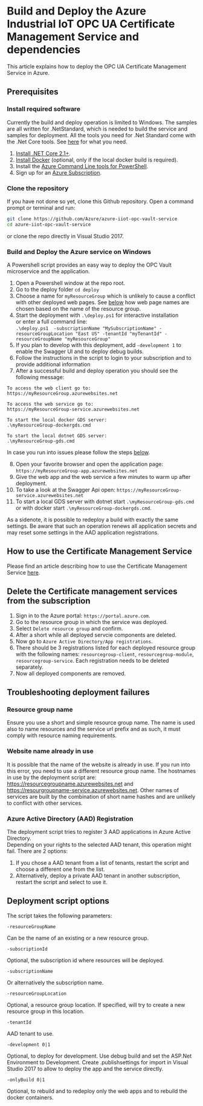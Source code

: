 # Build and Deploy the Azure Industrial IoT OPC UA Certificate Management Service and dependencies

This article explains how to deploy the OPC UA Certificate Management Service in Azure.

## Prerequisites

### Install required software

Currently the build and deploy operation is limited to Windows.
The samples are all written for .NetStandard, which is needed to build the service and samples for deployment.
All the tools you need for .Net Standard come with the .Net Core tools. See [here](https://docs.microsoft.com/en-us/dotnet/articles/core/getting-started) for what you need.

1. [Install .NET Core 2.1+][dotnet-install].
2. [Install Docker][docker-url] (optional, only if the local docker build is required).
4. Install the [Azure Command Line tools for PowerShell][powershell-install].
5. Sign up for an [Azure Subscription][azure-free].

### Clone the repository

If you have not done so yet, clone this Github repository.  Open a command prompt or terminal and run:

```bash
git clone https://github.com/Azure/azure-iiot-opc-vault-service
cd azure-iiot-opc-vault-service 
```

or clone the repo directly in Visual Studio 2017.

### Build and Deploy the Azure service on Windows

A Powershell script provides an easy way to deploy the OPC Vault microservice and the application.<br>

1. Open a Powershell window at the repo root. 
3. Go to the deploy folder `cd deploy`
3. Choose a name for `myResourceGroup` which is unlikely to cause a conflict with other deployed web pages. See [below](#Website-name-already-in-use) how web page names are chosen based on the name of the resource group.
5. Start the deployment with `.\deploy.ps1` for interactive installation<br>
or enter a full command line:  
`.\deploy.ps1  -subscriptionName "MySubscriptionName" -resourceGroupLocation "East US" -tenantId "myTenantId" -resourceGroupName "myResourceGroup"`
7. If you plan to develop with this deployment, add `-development 1` to enable the Swagger UI and to deploy debug builds.
6. Follow the instructions in the script to login to your subscription and to provide additional information
9. After a successful build and deploy operation you should see the following message:

```
To access the web client go to:
https://myResourceGroup.azurewebsites.net

To access the web service go to:
https://myResourceGroup-service.azurewebsites.net

To start the local docker GDS server:
.\myResourceGroup-dockergds.cmd

To start the local dotnet GDS server:
.\myResourceGroup-gds.cmd
```
In case you run into issues please follow the steps [below](#Troubleshooting-deployment-failures).

8. Open your favorite browser and open the application page: `https://myResourceGroup-app.azurewebsites.net`
8. Give the web app and the web service a few minutes to warm up after deployment.
11. To take a look at the Swagger Api open: `https://myResourceGroup-service.azurewebsites.net`
13. To start a local GDS server with dotnet start `.\myResourceGroup-gds.cmd` or with docker start `.\myResourceGroup-dockergds.cmd`.

As a sidenote, it is possible to redeploy a build with exactly the same settings. Be aware that such an operation renews all application secrets and may reset some settings in the AAD application registrations.

## How to use the Certificate Management Service

Please find an article describing how to use the Certificate Management Service [here](howto-use-cert-services.md).

## Delete the Certificate management services from the subscription

1. Sign in to the Azure portal: `https://portal.azure.com`.
2. Go to the resource group in which the service was deployed.
3. Select `Delete resource group` and confirm.
4. After a short while all deployed servcie components are deleted.
5. Now go to `Azure Active Directory/App registrations`.
6. There should be 3 registrations listed for each deployed resource group with the following names:
`resourcegroup-client`, `resourcegroup-module`, `resourcegroup-service`.
Each registration needs to be deleted separately.
7. Now all deployed components are removed.

## Troubleshooting deployment failures

### Resource group name

Ensure you use a short and simple resource group name.  The name is used also to name resources and the service url prefix and as such, it must comply with resource naming requirements.  

### Website name already in use

It is possible that the name of the website is already in use.  If you run into this error, you need to use a different resource group name. The hostnames in use by the deployment script are: https://resourcegroupname.azurewebsites.net and https://resourgroupname-service.azurewebsites.net.
Other names of services are built by the combination of short name hashes and are unlikely to conflict with other services.

### Azure Active Directory (AAD) Registration 

The deployment script tries to register 3 AAD applications in Azure Active Directory.  
Depending on your rights to the selected AAD tenant, this operation might fail.   There are 2 options:

1. If you chose a AAD tenant from a list of tenants, restart the script and choose a different one from the list.
2. Alternatively, deploy a private AAD tenant in another subscription, restart the script and select to use it.

## Deployment script options

The script takes the following parameters:


```
-resourceGroupName
```

Can be the name of an existing or a new resource group.

```
-subscriptionId
```


Optional, the subscription id where resources will be deployed.

```
-subscriptionName
```


Or alternatively the subscription name.

```
-resourceGroupLocation
```


Optional, a resource group location. If specified, will try to create a new resource group in this location.


```
-tenantId
```


AAD tenant to use. 

```
-development 0|1
```

Optional, to deploy for development. Use debug build and set the ASP.Net Environment to Development. Create .publishsettings for import in Visual Studio 2017 to allow to deploy the app and the service directly.

```
-onlyBuild 0|1
```

Optional, to rebuild and to redeploy only the web apps and to rebuild the docker containers.

[azure-free]:https://azure.microsoft.com/en-us/free/
[powershell-install]:https://azure.microsoft.com/en-us/downloads/#PowerShell
[docker-url]: https://www.docker.com/
[dotnet-install]: https://www.microsoft.com/net/learn/get-started

